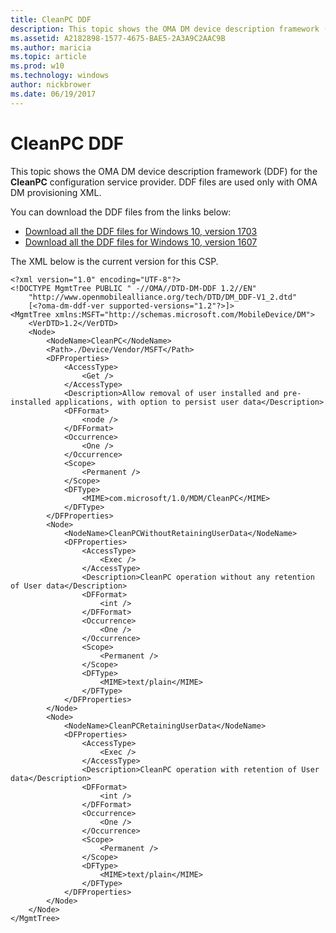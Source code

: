 ```yaml
---
title: CleanPC DDF
description: This topic shows the OMA DM device description framework (DDF) for the CleanPC configuration service provider. DDF files are used only with OMA DM provisioning XML.
ms.assetid: A2182898-1577-4675-BAE5-2A3A9C2AAC9B
ms.author: maricia
ms.topic: article
ms.prod: w10
ms.technology: windows
author: nickbrower
ms.date: 06/19/2017
---
```


# CleanPC DDF

This topic shows the OMA DM device description framework (DDF) for the **CleanPC** configuration service provider. DDF files are used only with OMA DM provisioning XML.

You can download the DDF files from the links below:

- [Download all the DDF files for Windows 10, version 1703](http://download.microsoft.com/download/C/7/C/C7C94663-44CF-4221-ABCA-BC895F42B6C2/Windows10_1703_DDF_download.zip)
- [Download all the DDF files for Windows 10, version 1607](http://download.microsoft.com/download/2/3/E/23E27D6B-6E23-4833-B143-915EDA3BDD44/Windows10_1607_DDF.zip)

The XML below is the current version for this CSP.

``` syntax
<?xml version="1.0" encoding="UTF-8"?>
<!DOCTYPE MgmtTree PUBLIC " -//OMA//DTD-DM-DDF 1.2//EN"
    "http://www.openmobilealliance.org/tech/DTD/DM_DDF-V1_2.dtd"
    [<?oma-dm-ddf-ver supported-versions="1.2"?>]>
<MgmtTree xmlns:MSFT="http://schemas.microsoft.com/MobileDevice/DM">
    <VerDTD>1.2</VerDTD>
    <Node>
        <NodeName>CleanPC</NodeName>
        <Path>./Device/Vendor/MSFT</Path>
        <DFProperties>
            <AccessType>
                <Get />
            </AccessType>
            <Description>Allow removal of user installed and pre-installed applications, with option to persist user data</Description>
            <DFFormat>
                <node />
            </DFFormat>
            <Occurrence>
                <One />
            </Occurrence>
            <Scope>
                <Permanent />
            </Scope>
            <DFType>
                <MIME>com.microsoft/1.0/MDM/CleanPC</MIME>
            </DFType>
        </DFProperties>
        <Node>
            <NodeName>CleanPCWithoutRetainingUserData</NodeName>
            <DFProperties>
                <AccessType>                    
                    <Exec />
                </AccessType>
                <Description>CleanPC operation without any retention of User data</Description>
                <DFFormat>
                    <int />
                </DFFormat>
                <Occurrence>
                    <One />
                </Occurrence>
                <Scope>
                    <Permanent />
                </Scope>         
                <DFType>
                    <MIME>text/plain</MIME>
                </DFType>
            </DFProperties>
        </Node>
        <Node>
            <NodeName>CleanPCRetainingUserData</NodeName>
            <DFProperties>
                <AccessType>
                    <Exec />
                </AccessType>
                <Description>CleanPC operation with retention of User data</Description>
                <DFFormat>
                    <int />
                </DFFormat>
                <Occurrence>
                    <One />
                </Occurrence>
                <Scope>
                    <Permanent />
                </Scope>
                <DFType>
                    <MIME>text/plain</MIME>
                </DFType>
            </DFProperties>
        </Node>
    </Node>
</MgmtTree>
```

 

 






